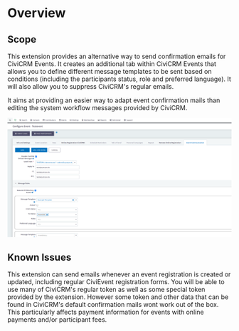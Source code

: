 # Overview

## Scope

This extension provides an alternative way to send confirmation emails for 
CiviCRM Events. It creates an additional tab within CiviCRM Events that allows 
you to define different message templates to be sent based on conditions 
(including the participants status, role and preferred language). It will also 
allow you to suppress CiviCRM's regular emails.

It aims at providing an easier way to adapt event confirmation mails than 
editing the system workflow messages provided by CiviCRM.

![Configuration Mask](img/CiviCRM_Event_Communication.png?raw=true 
"Configuration Mask")

## Known Issues

This extension can send emails whenever an event registration is 
created or updated, including regular CiviEvent registration forms. You 
will be able to use many of CiviCRM's regular token as well as some 
special token provided by the extension. However some token and other 
data that can be found in CiviCRM's default confirmation mails wont 
work out of the box. This particularly affects payment information for 
events with online payments and/or participant fees.
